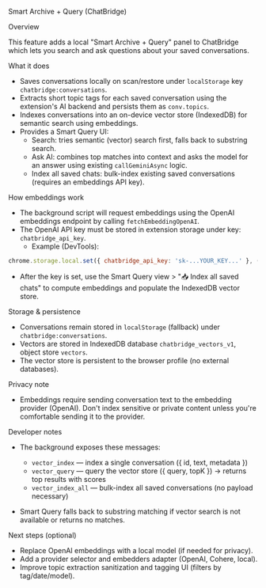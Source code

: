 Smart Archive + Query (ChatBridge)

Overview

This feature adds a local "Smart Archive + Query" panel to ChatBridge which lets you search and ask questions about your saved conversations.

What it does

- Saves conversations locally on scan/restore under `localStorage` key `chatbridge:conversations`.
- Extracts short topic tags for each saved conversation using the extension's AI backend and persists them as `conv.topics`.
- Indexes conversations into an on-device vector store (IndexedDB) for semantic search using embeddings.
- Provides a Smart Query UI:
  - Search: tries semantic (vector) search first, falls back to substring search.
  - Ask AI: combines top matches into context and asks the model for an answer using existing `callGeminiAsync` logic.
  - Index all saved chats: bulk-index existing saved conversations (requires an embeddings API key).

How embeddings work

- The background script will request embeddings using the OpenAI embeddings endpoint by calling `fetchEmbeddingOpenAI`.
- The OpenAI API key must be stored in extension storage under key: `chatbridge_api_key`.
  - Example (DevTools):

```javascript
chrome.storage.local.set({ chatbridge_api_key: 'sk-...YOUR_KEY...' }, () => console.log('saved'));
```

- After the key is set, use the Smart Query view > "📥 Index all saved chats" to compute embeddings and populate the IndexedDB vector store.

Storage & persistence

- Conversations remain stored in `localStorage` (fallback) under `chatbridge:conversations`.
- Vectors are stored in IndexedDB database `chatbridge_vectors_v1`, object store `vectors`.
- The vector store is persistent to the browser profile (no external databases).

Privacy note

- Embeddings require sending conversation text to the embedding provider (OpenAI). Don't index sensitive or private content unless you're comfortable sending it to the provider.

Developer notes

- The background exposes these messages:
  - `vector_index` — index a single conversation ({ id, text, metadata })
  - `vector_query` — query the vector store ({ query, topK }) → returns top results with scores
  - `vector_index_all` — bulk-index all saved conversations (no payload necessary)

- Smart Query falls back to substring matching if vector search is not available or returns no matches.

Next steps (optional)

- Replace OpenAI embeddings with a local model (if needed for privacy).
- Add a provider selector and embedders adapter (OpenAI, Cohere, local).
- Improve topic extraction sanitization and tagging UI (filters by tag/date/model).

